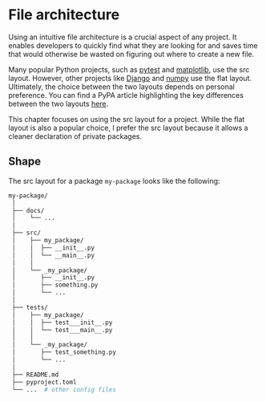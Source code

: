 # File architecture

Using an intuitive file architecture is a crucial aspect of any project. It enables developers to quickly find what they are looking for and saves time that would otherwise be wasted on figuring out where to create a new file.

Many popular Python projects, such as [pytest](https://github.com/pytest-dev/pytest) and [matplotlib](https://github.com/matplotlib/matplotlib), use the src layout. However, other projects like [Django](https://github.com/django/django) and [numpy](https://github.com/numpy/numpy/tree/main) use the flat layout. Ultimately, the choice between the two layouts depends on personal preference. You can find a PyPA article highlighting the key differences between the two layouts [here](https://packaging.python.org/en/latest/discussions/src-layout-vs-flat-layout/).

This chapter focuses on using the src layout for a project. While the flat layout is also a popular choice, I prefer the src layout because it allows a cleaner declaration of private packages.

## Shape

The src layout for a package `my-package` looks like the following:

```sh
my-package/
 │
 ├── docs/
 │    └── ...
 │
 ├── src/
 │    ├── my_package/
 │    │  ├── __init__.py
 │    │  └── __main__.py
 │    │
 │    └── _my_package/
 │       ├── __init__.py
 │       ├── something.py
 │       └── ...
 │
 ├── tests/
 │    ├── my_package/
 │    │  ├── test___init__.py
 │    │  └── test___main__.py
 │    │
 │    └── _my_package/
 │       ├── test_something.py
 │       └── ...
 │
 ├── README.md
 ├── pyproject.toml
 └── ...  # other config files
```
